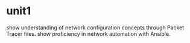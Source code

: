 # unit1
show understanding of network configuration concepts through Packet Tracer files.
show proficiency in network automation with Ansible.
